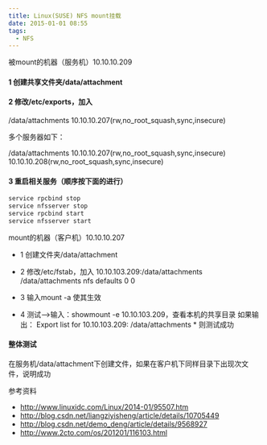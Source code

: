 ```yaml
---
title: Linux(SUSE) NFS mount挂载
date: 2015-01-01 08:55
tags:
  - NFS
---
```

被mount的机器（服务机）10.10.10.209

#### 1 创建共享文件夹/data/attachment
 
#### 2 修改/etc/exports，加入

/data/attachments 10.10.10.207(rw,no_root_squash,sync,insecure)

多个服务器如下：

/data/attachments 10.10.10.207(rw,no_root_squash,sync,insecure) 10.10.10.208(rw,no_root_squash,sync,insecure)

 
#### 3 重启相关服务（顺序按下面的进行）

``` bash
service rpcbind stop
service nfsserver stop
service rpcbind start
service nfsserver start
```
 
mount的机器（客户机）10.10.10.207

* 1 创建文件夹/data/attachment
 
* 2 修改/etc/fstab，加入
10.10.103.209:/data/attachments /data/attachments    nfs    defaults       0 0
 
* 3 输入mount -a 使其生效
 
* 4 测试-->输入：showmount -e 10.10.103.209，查看本机的共享目录
如果输出：
Export list for 10.10.103.209:
/data/attachments *
则测试成功

#### 整体测试
在服务机/data/attachment下创建文件，如果在客户机下同样目录下出现次文件，说明成功
 
参考资料

* <http://www.linuxidc.com/Linux/2014-01/95507.htm>
* <http://blog.csdn.net/liangziyisheng/article/details/10705449>
* <http://blog.csdn.net/demo_deng/article/details/9568927>
* <http://www.2cto.com/os/201201/116103.html>
